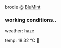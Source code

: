 brodie @ [BluMint](https://www.linkedin.com/company/blumint-io/)

<!--weather_start-->
### working conditions..

weather: haze 

temp: 18.32 °C 👕

<!--weather_end-->
